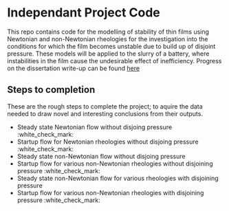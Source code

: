 # Independant Project Code
This repo contains code for the modelling of stability of thin films using Newtonian and non-Newtonian rheologies for the investigation into the conditions for which the film becomes unstable due to build up of disjoint pressure. These models will be applied to the slurry of a battery, where instabilities in the film cause the undesirable effect of inefficiency. Progress on the dissertation write-up can be found [here](https://github.com/jrobo-gith/modelling-of-battery-electrodes) 

## Steps to completion 
These are the rough steps to complete the project; to aquire the data needed to draw novel and interesting conclusions from their outputs.
<ul>
  <li>Steady state Newtonian flow without disjoing pressure :white_check_mark:</li>
  <li>Startup flow for Newtonian rheologies without disjoing pressure :white_check_mark:</li>
  <li>Steady state non-Newtonian flow without disjoing pressure</li>
  <li>Startup flow for various non-Newtonian rheologies without disjoining pressure :white_check_mark:</li>
  <li>Steady state non-Newtonian flow for various rheologies with disjoining pressure</li>
  <li>Startup flow for various non-Newtonian rheologies with disjoining pressure :white_check_mark:</li>
</ul>

